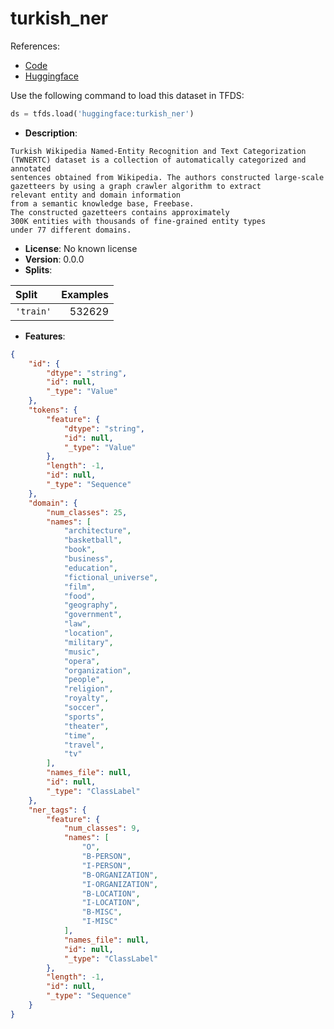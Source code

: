 # turkish_ner

References:

*   [Code](https://github.com/huggingface/datasets/blob/master/datasets/turkish_ner)
*   [Huggingface](https://huggingface.co/datasets/turkish_ner)



Use the following command to load this dataset in TFDS:

```python
ds = tfds.load('huggingface:turkish_ner')
```

*   **Description**:

```
Turkish Wikipedia Named-Entity Recognition and Text Categorization
(TWNERTC) dataset is a collection of automatically categorized and annotated
sentences obtained from Wikipedia. The authors constructed large-scale
gazetteers by using a graph crawler algorithm to extract
relevant entity and domain information
from a semantic knowledge base, Freebase.
The constructed gazetteers contains approximately
300K entities with thousands of fine-grained entity types
under 77 different domains.
```

*   **License**: No known license
*   **Version**: 0.0.0
*   **Splits**:

Split  | Examples
:----- | -------:
`'train'` | 532629

*   **Features**:

```json
{
    "id": {
        "dtype": "string",
        "id": null,
        "_type": "Value"
    },
    "tokens": {
        "feature": {
            "dtype": "string",
            "id": null,
            "_type": "Value"
        },
        "length": -1,
        "id": null,
        "_type": "Sequence"
    },
    "domain": {
        "num_classes": 25,
        "names": [
            "architecture",
            "basketball",
            "book",
            "business",
            "education",
            "fictional_universe",
            "film",
            "food",
            "geography",
            "government",
            "law",
            "location",
            "military",
            "music",
            "opera",
            "organization",
            "people",
            "religion",
            "royalty",
            "soccer",
            "sports",
            "theater",
            "time",
            "travel",
            "tv"
        ],
        "names_file": null,
        "id": null,
        "_type": "ClassLabel"
    },
    "ner_tags": {
        "feature": {
            "num_classes": 9,
            "names": [
                "O",
                "B-PERSON",
                "I-PERSON",
                "B-ORGANIZATION",
                "I-ORGANIZATION",
                "B-LOCATION",
                "I-LOCATION",
                "B-MISC",
                "I-MISC"
            ],
            "names_file": null,
            "id": null,
            "_type": "ClassLabel"
        },
        "length": -1,
        "id": null,
        "_type": "Sequence"
    }
}
```


